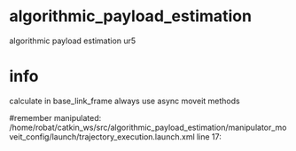# algorithmic_payload_estimation
algorithmic payload estimation ur5

# info
calculate in base_link_frame
always use async moveit methods

#remember
manipulated: /home/robat/catkin_ws/src/algorithmic_payload_estimation/manipulator_moveit_config/launch/trajectory_execution.launch.xml
              line 17: <param name="trajectory_execution/allowed_start_tolerance" value="0.5"/> <!-- default 0.01 -->
